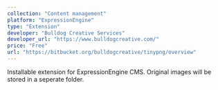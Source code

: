 ```yaml
---
collection: "Content management"
platform: "ExpressionEngine"
type: "Extension"
developer: "Bulldog Creative Services"
developer_url: "https://www.bulldogcreative.com/"
price: "Free"
url: "https://bitbucket.org/bulldogcreative/tinypng/overview"
---
```


Installable extension for ExpressionEngine CMS. Original images will be stored in a seperate folder.
